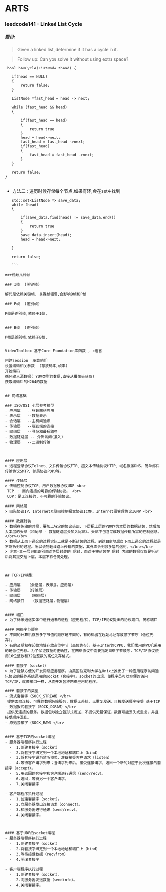 # ARTS
### leedcode141 - Linked List Cycle
##### 题目:
> Given a linked list, determine if it has a cycle in it.

> Follow up:
> Can you solve it without using extra space?



 ```
  bool hasCycle(ListNode *head) {

    if(head == NULL)
    {
        return false;
    }
        
    ListNode *fast_head = head -> next;

    while (fast_head && head)
    {

        if(fast_head == head)
        {
            return true;
        }
        head = head->next;
        fast_head = fast_head ->next;
        if(fast_head)
        {
            fast_head = fast_head ->next;
        }
    }

    return false;
}
     
 ```


- 方法二 : 遍历时候存储每个节点,如果有环,会在set中找到


 ```
    std::set<ListNode *> save_data;
    while (head)
    {
        
        if(save_data.find(head) != save_data.end())
        {
            return true;
        }
        save_data.insert(head);
        head = head->next;

    }

    return false;
    
    ```

###视频几种帧

### I帧  (关键帧)

解码是依赖关键帧, 关键帧错误,会影响B帧和P帧

### P帧  (差别帧)

P帧是差别帧,依赖于I帧, 


### B帧  (差别帧)

P帧是差别帧,依赖于B帧,


VideoToolbox 基于Core Foundation库函数 , c语言

创建session  承载他们
设置编码相关参数  (存放码率,帧率)
开始编码
循环输入源数据( YUV类型的数据,直接从摄像头获取)
 获取编码后的H264的数据
 

## 网络基础
 
### ISO/OSI 七层参考模型
- 应用层   --处理网络应用
- 表示层   --数据表示
- 会话层   --主机间通讯
- 传输层   --端到端的连接
- 网络层   --寻址和最短路径
- 数据链路层 -- 介质访问(接入)
- 物理层   --二进制传输



#### 应用层
> 远程登录协议Telnet、文件传输协议FTP、超文本传输协议HTTP、域名服务DNS、简单邮件传输协议SMTP、邮局协议POP3等。

#### 传输层
> 传输控制协议TCP、用户数据报协议UDP <br>
  TCP ： 面向连接的可靠的传输协议。 <br>
  UDP：是无连接的，不可靠的传输协议。
  
#### 网络层
> 网际协议IP、Internet互联网控制报文协议ICMP、Internet组管理协议IGMP <br>

#### 数据封装
> 数据在传输的时候，要加上特定的协议头部，下层把上层的PDU作为本层的数据封装，然后加入本层的头部（和尾部 - 数据链路层会加入尾部）。头部中包含完成数据传输所需的控制信息。</br></br>
> 数据从上而下递交的过程实际上就是不断封装的过程。到达目的地后自下而上递交的过程就是不断拆封的过程。所以说物理线路上传输的数据，其外面会封装多层的信封。</br></br>
> 注意-某一层只能识别由对等层封装的 信封，而对于被封装在 信封 内部的数据仅仅是拆封后将其提交给上层，本层不作任何处理。



## TCP/IP模型

- 应用层   （会话层，表示层，应用层）
- 传输层   （传输层）
- 网络层    （网络层）
- 网络接口   （数据链路层，物理层）


#### 端口
> 为了标示通信实体中进行通讯的进程（应用程序），TCP/IP协议提出的协议端口，简称端口

#### 网络字节顺序
> 不同的计算机存放多字节值的顺序是不同的，有的机器在起始地址存放底字节序（低位先存），
> 有的及期权在起始地址存放高位字节（高位先存）。基于Inter的CPPU，我们常用的PC机采用的是低位先存。为了保证数据的正确性，在网络协议中需要指定网络字节顺序，TCP/IP协议使用16位整数和32位整数的高位先存格式。

#### 套接字（socket）
> 为了能够方便的开发网络应用程序，由美国伯克利大学在Unix上推出了一种应用程序访问通讯协议的操作系统调用的socket（套接字）。socket的出现，使程序员可以方便的访问TCP/IP，就像接口一样，从而开发各种网络应用的程序。

#### 套接字的类型
- 流式套接字（SOCK_STREAM）</br>
  提供面向连接、可靠的数据传输服务，数据无差错、无重复发送，且按发送顺序接受 基于TCP
- 数据报式套接字（SOCK_DGRAM）</br>
  提供无连接的服务。数据包以独立包形式发送，不提供无错保证，数据可能丢失或重复，并且接受顺序混乱。
- 原始套接字（SOCK_RAW）</br>


#### 基于TCP的socket编程
- 服务器端程序执行过程
   -  1.创建套接字（socket）
   -  2.将套接字绑定到一个本地地址和端口上（bind）
   -  3.将套接字设为监听模式，准备接受客户请求（listen）
   -  4.等待客户请求到来；当请求到来后，接受连接请求，返回一个新的对应于此次连接的套接字（accept）。
   -  5.用返回的套接字和客户端进行通信（send/recv）。
   -  6.返回，等待另一个客户请求。
   -  7.关闭套接字
  
- 客户端程序执行过程
   -  1.创建套接字（socket）。
   -  2.向服务器发出连接请求（connect）。
   -  3.和服务器进行通讯（send/recv）。
   -  4.关闭套接字。

   
   
#### 基于UDP的socket编程
- 服务器端程序执行过程
   -  1.创建套接字（socket）
   -  2.将套接字绑定到一个本地地址和端口上（bind）
   -  3.等待接受数据（recvfrom）
   -  4.关闭套接字
  
- 客户端程序执行过程
   -  1.创建套接字（socket）。
   -  2.向服务器发送数据（sendinfo）。
   -  4.关闭套接字。
   
   
   